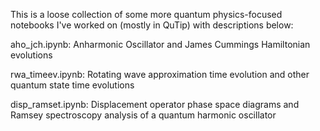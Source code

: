 This is a loose collection of some more quantum physics-focused notebooks I've worked on (mostly in QuTip) with descriptions below:

aho_jch.ipynb: Anharmonic Oscillator and James Cummings Hamiltonian evolutions

rwa_timeev.ipynb: Rotating wave approximation time evolution and other quantum state time evolutions

disp_ramset.ipynb: Displacement operator phase space diagrams and Ramsey spectroscopy analysis of a quantum harmonic oscillator

